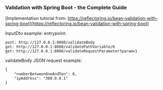 ### Validation with Spring Boot - the Complete Guide

[Implementation tutorial from: https://reflectoring.io/bean-validation-with-spring-boot](https://reflectoring.io/bean-validation-with-spring-boot)


InputDto example:
entrypoint:

    post: http://127.0.0.1:8080/validateBody
    get: http://127.0.0.1:8080/validatePathVariable/6
    get: http://127.0.0.1:8080/validateRequestParameter?param=1
    
validateBody JSON request example:

    {
        "numberBetweenOneAndTen": 8,
        "ipAddress": "300.0.0.1"
    }



